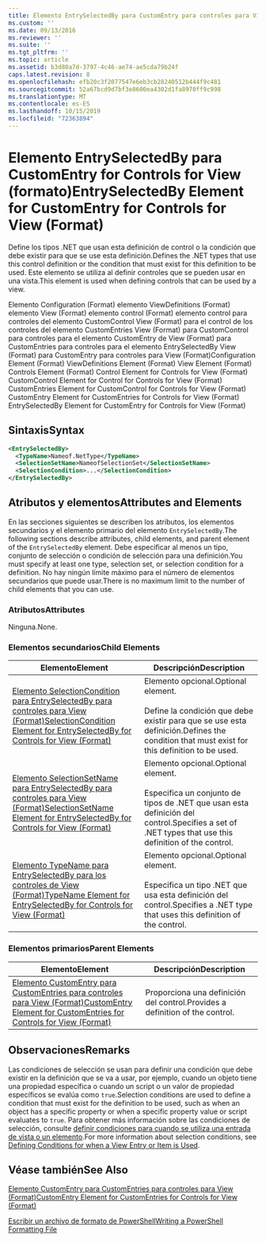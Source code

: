 ```yaml
---
title: Elemento EntrySelectedBy para CustomEntry para controles para View (Format) | Microsoft Docs
ms.custom: ''
ms.date: 09/13/2016
ms.reviewer: ''
ms.suite: ''
ms.tgt_pltfrm: ''
ms.topic: article
ms.assetid: b3d80a7d-3797-4c46-ae74-ae5cda79b24f
caps.latest.revision: 8
ms.openlocfilehash: efb20c3f2077547e6eb3cb28240512b444f9c481
ms.sourcegitcommit: 52a67bcd9d7bf3e8600ea4302d1fa8970ff9c998
ms.translationtype: MT
ms.contentlocale: es-ES
ms.lasthandoff: 10/15/2019
ms.locfileid: "72363894"
---
```

# <a name="entryselectedby-element-for-customentry-for-controls-for-view-format"></a><span data-ttu-id="6432a-102">Elemento EntrySelectedBy para CustomEntry for Controls for View (formato)</span><span class="sxs-lookup"><span data-stu-id="6432a-102">EntrySelectedBy Element for CustomEntry for Controls for View (Format)</span></span>

<span data-ttu-id="6432a-103">Define los tipos .NET que usan esta definición de control o la condición que debe existir para que se use esta definición.</span><span class="sxs-lookup"><span data-stu-id="6432a-103">Defines the .NET types that use this control definition or the condition that must exist for this definition to be used.</span></span> <span data-ttu-id="6432a-104">Este elemento se utiliza al definir controles que se pueden usar en una vista.</span><span class="sxs-lookup"><span data-stu-id="6432a-104">This element is used when defining controls that can be used by a view.</span></span>

<span data-ttu-id="6432a-105">Elemento Configuration (Format) elemento ViewDefinitions (Format) elemento View (Format) elemento control (Format) elemento control para controles del elemento CustomControl View (Format) para el control de los controles del elemento CustomEntries View (Format) para CustomControl para controles para el elemento CustomEntry de View (Format) para CustomEntries para controles para el elemento EntrySelectedBy View (Format) para CustomEntry para controles para View (Format)</span><span class="sxs-lookup"><span data-stu-id="6432a-105">Configuration Element (Format) ViewDefinitions Element (Format) View Element (Format) Controls Element (Format) Control Element for Controls for View (Format) CustomControl Element for Control for Controls for View (Format) CustomEntries Element for CustomControl for Controls for View (Format) CustomEntry Element for CustomEntries for Controls for View (Format) EntrySelectedBy Element for CustomEntry for Controls for View (Format)</span></span>

## <a name="syntax"></a><span data-ttu-id="6432a-106">Sintaxis</span><span class="sxs-lookup"><span data-stu-id="6432a-106">Syntax</span></span>

```xml
<EntrySelectedBy>
  <TypeName>Nameof.NetType</TypeName>
  <SelectionSetName>NameofSelectionSet</SelectionSetName>
  <SelectionCondition>...</SelectionCondition>
</EntrySelectedBy>
```

## <a name="attributes-and-elements"></a><span data-ttu-id="6432a-107">Atributos y elementos</span><span class="sxs-lookup"><span data-stu-id="6432a-107">Attributes and Elements</span></span>

<span data-ttu-id="6432a-108">En las secciones siguientes se describen los atributos, los elementos secundarios y el elemento primario del elemento `EntrySelectedBy`.</span><span class="sxs-lookup"><span data-stu-id="6432a-108">The following sections describe attributes, child elements, and parent element of the `EntrySelectedBy` element.</span></span> <span data-ttu-id="6432a-109">Debe especificar al menos un tipo, conjunto de selección o condición de selección para una definición.</span><span class="sxs-lookup"><span data-stu-id="6432a-109">You must specify at least one type, selection set, or selection condition for a definition.</span></span> <span data-ttu-id="6432a-110">No hay ningún límite máximo para el número de elementos secundarios que puede usar.</span><span class="sxs-lookup"><span data-stu-id="6432a-110">There is no maximum limit to the number of child elements that you can use.</span></span>

### <a name="attributes"></a><span data-ttu-id="6432a-111">Atributos</span><span class="sxs-lookup"><span data-stu-id="6432a-111">Attributes</span></span>

<span data-ttu-id="6432a-112">Ninguna.</span><span class="sxs-lookup"><span data-stu-id="6432a-112">None.</span></span>

### <a name="child-elements"></a><span data-ttu-id="6432a-113">Elementos secundarios</span><span class="sxs-lookup"><span data-stu-id="6432a-113">Child Elements</span></span>

|<span data-ttu-id="6432a-114">Elemento</span><span class="sxs-lookup"><span data-stu-id="6432a-114">Element</span></span>|<span data-ttu-id="6432a-115">Descripción</span><span class="sxs-lookup"><span data-stu-id="6432a-115">Description</span></span>|
|-------------|-----------------|
|[<span data-ttu-id="6432a-116">Elemento SelectionCondition para EntrySelectedBy para controles para View (Format)</span><span class="sxs-lookup"><span data-stu-id="6432a-116">SelectionCondition Element for EntrySelectedBy for Controls for View (Format)</span></span>](./selectioncondition-element-for-entryselectedby-for-controls-for-view-format.md)|<span data-ttu-id="6432a-117">Elemento opcional.</span><span class="sxs-lookup"><span data-stu-id="6432a-117">Optional element.</span></span><br /><br /> <span data-ttu-id="6432a-118">Define la condición que debe existir para que se use esta definición.</span><span class="sxs-lookup"><span data-stu-id="6432a-118">Defines the condition that must exist for this definition to be used.</span></span>|
|[<span data-ttu-id="6432a-119">Elemento SelectionSetName para EntrySelectedBy para controles para View (Format)</span><span class="sxs-lookup"><span data-stu-id="6432a-119">SelectionSetName Element for EntrySelectedBy for Controls for View (Format)</span></span>](./selectionsetname-element-for-entryselectedby-for-controls-for-view-format.md)|<span data-ttu-id="6432a-120">Elemento opcional.</span><span class="sxs-lookup"><span data-stu-id="6432a-120">Optional element.</span></span><br /><br /> <span data-ttu-id="6432a-121">Especifica un conjunto de tipos de .NET que usan esta definición del control.</span><span class="sxs-lookup"><span data-stu-id="6432a-121">Specifies a set of .NET types that use this definition of the control.</span></span>|
|[<span data-ttu-id="6432a-122">Elemento TypeName para EntrySelectedBy para los controles de View (Format)</span><span class="sxs-lookup"><span data-stu-id="6432a-122">TypeName Element for EntrySelectedBy for Controls for View (Format)</span></span>](./typename-element-for-entryselectedby-for-controls-for-view-format.md)|<span data-ttu-id="6432a-123">Elemento opcional.</span><span class="sxs-lookup"><span data-stu-id="6432a-123">Optional element.</span></span><br /><br /> <span data-ttu-id="6432a-124">Especifica un tipo .NET que usa esta definición del control.</span><span class="sxs-lookup"><span data-stu-id="6432a-124">Specifies a .NET type that uses this definition of the control.</span></span>|

### <a name="parent-elements"></a><span data-ttu-id="6432a-125">Elementos primarios</span><span class="sxs-lookup"><span data-stu-id="6432a-125">Parent Elements</span></span>

|<span data-ttu-id="6432a-126">Elemento</span><span class="sxs-lookup"><span data-stu-id="6432a-126">Element</span></span>|<span data-ttu-id="6432a-127">Descripción</span><span class="sxs-lookup"><span data-stu-id="6432a-127">Description</span></span>|
|-------------|-----------------|
|[<span data-ttu-id="6432a-128">Elemento CustomEntry para CustomEntries para controles para View (Format)</span><span class="sxs-lookup"><span data-stu-id="6432a-128">CustomEntry Element for CustomEntries for Controls for View (Format)</span></span>](./customentry-element-for-customentries-for-controls-for-view-format.md)|<span data-ttu-id="6432a-129">Proporciona una definición del control.</span><span class="sxs-lookup"><span data-stu-id="6432a-129">Provides a definition of the control.</span></span>|

## <a name="remarks"></a><span data-ttu-id="6432a-130">Observaciones</span><span class="sxs-lookup"><span data-stu-id="6432a-130">Remarks</span></span>

<span data-ttu-id="6432a-131">Las condiciones de selección se usan para definir una condición que debe existir en la definición que se va a usar, por ejemplo, cuando un objeto tiene una propiedad específica o cuando un script o un valor de propiedad específicos se evalúa como `true`.</span><span class="sxs-lookup"><span data-stu-id="6432a-131">Selection conditions are used to define a condition that must exist for the definition to be used, such as when an object has a specific property or when a specific property value or script evaluates to `true`.</span></span> <span data-ttu-id="6432a-132">Para obtener más información sobre las condiciones de selección, consulte [definir condiciones para cuando se utiliza una entrada de vista o un elemento](./defining-conditions-for-displaying-data.md).</span><span class="sxs-lookup"><span data-stu-id="6432a-132">For more information about selection conditions, see [Defining Conditions for when a View Entry or Item is Used](./defining-conditions-for-displaying-data.md).</span></span>

## <a name="see-also"></a><span data-ttu-id="6432a-133">Véase también</span><span class="sxs-lookup"><span data-stu-id="6432a-133">See Also</span></span>

[<span data-ttu-id="6432a-134">Elemento CustomEntry para CustomEntries para controles para View (Format)</span><span class="sxs-lookup"><span data-stu-id="6432a-134">CustomEntry Element for CustomEntries for Controls for View (Format)</span></span>](./customentry-element-for-customentries-for-controls-for-view-format.md)

[<span data-ttu-id="6432a-135">Escribir un archivo de formato de PowerShell</span><span class="sxs-lookup"><span data-stu-id="6432a-135">Writing a PowerShell Formatting File</span></span>](./writing-a-powershell-formatting-file.md)
